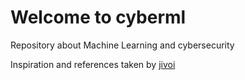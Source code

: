 # Welcome to cyberml

Repository about Machine Learning and cybersecurity

Inspiration and references taken by [jivoi](https://github.com/jivoi/awesome-ml-for-cybersecurity)
